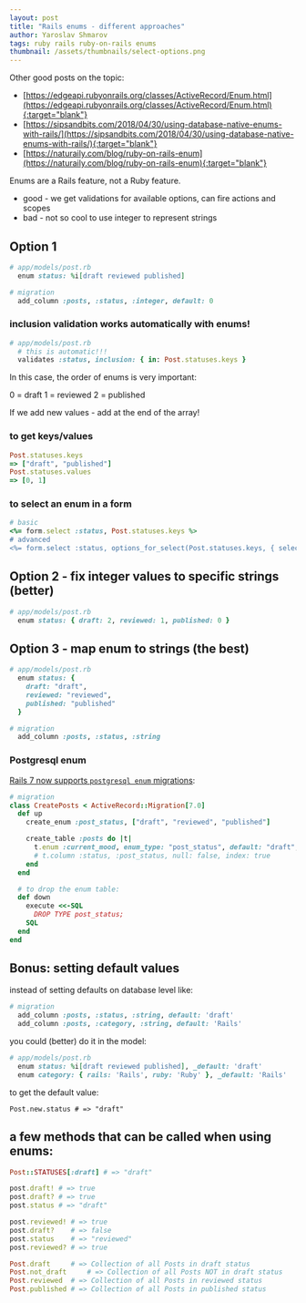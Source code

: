 ```yaml
---
layout: post
title: "Rails enums - different approaches"
author: Yaroslav Shmarov
tags: ruby rails ruby-on-rails enums
thumbnail: /assets/thumbnails/select-options.png
---
```


Other good posts on the topic:

* [https://edgeapi.rubyonrails.org/classes/ActiveRecord/Enum.html](https://edgeapi.rubyonrails.org/classes/ActiveRecord/Enum.html){:target="blank"}
* [https://sipsandbits.com/2018/04/30/using-database-native-enums-with-rails/](https://sipsandbits.com/2018/04/30/using-database-native-enums-with-rails/){:target="blank"}
* [https://naturaily.com/blog/ruby-on-rails-enum](https://naturaily.com/blog/ruby-on-rails-enum){:target="blank"}

Enums are a Rails feature, not a Ruby feature.

* good - we get validations for available options, can fire actions and scopes 
* bad - not so cool to use integer to represent strings

## Option 1

```ruby
# app/models/post.rb
  enum status: %i[draft reviewed published]
```

```ruby
# migration
  add_column :posts, :status, :integer, default: 0
```

### inclusion validation works automatically with enums!

```ruby
# app/models/post.rb
  # this is automatic!!!
  validates :status, inclusion: { in: Post.statuses.keys }
```

In this case, the order of enums is very important:

0 = draft
1 = reviewed
2 = published

If we add new values - add at the end of the array!

### to get keys/values

```ruby
Post.statuses.keys
=> ["draft", "published"] 
Post.statuses.values
=> [0, 1] 
```

### to select an enum in a form

```ruby
# basic
<%= form.select :status, Post.statuses.keys %>
# advanced
<%= form.select :status, options_for_select(Post.statuses.keys, { selected: @post.status || Post.new.status }), include_blank: true %>
```

## Option 2 - fix integer values to specific strings (better)

```ruby
# app/models/post.rb
  enum status: { draft: 2, reviewed: 1, published: 0 }
```

## Option 3 - map enum to strings (the best)

```ruby
# app/models/post.rb
  enum status: {
    draft: "draft",
    reviewed: "reviewed",
    published: "published"
  }
```

```ruby
# migration
  add_column :posts, :status, :string
```

### Postgresql enum

[Rails 7 now supports `postgresql enum` migrations](https://github.com/rails/rails/commit/4eef348584087c81f1e32ad971baf632b0149cd4):

```ruby
# migration
class CreatePosts < ActiveRecord::Migration[7.0]
  def up
    create_enum :post_status, ["draft", "reviewed", "published"]

    create_table :posts do |t|
      t.enum :current_mood, enum_type: "post_status", default: "draft", null: false
      # t.column :status, :post_status, null: false, index: true
    end
  end

  # to drop the enum table:
  def down
    execute <<-SQL
      DROP TYPE post_status;
    SQL
  end
end
```

## Bonus: setting default values

instead of setting defaults on database level like:

```ruby
# migration
  add_column :posts, :status, :string, default: 'draft'
  add_column :posts, :category, :string, default: 'Rails'
```

you could (better) do it in the model:

```ruby
# app/models/post.rb
  enum status: %i[draft reviewed published], _default: 'draft'
  enum category: { rails: 'Rails', ruby: 'Ruby' }, _default: 'Rails'
```

to get the default value:

```
Post.new.status # => "draft"
```

## a few methods that can be called when using enums:

```ruby
Post::STATUSES[:draft] # => "draft"

post.draft! # => true
post.draft? # => true
post.status # => "draft"

post.reviewed! # => true
post.draft?    # => false
post.status    # => "reviewed"
post.reviewed? # => true

Post.draft     # => Collection of all Posts in draft status
Post.not_draft     # => Collection of all Posts NOT in draft status
Post.reviewed  # => Collection of all Posts in reviewed status
Post.published # => Collection of all Posts in published status
```
